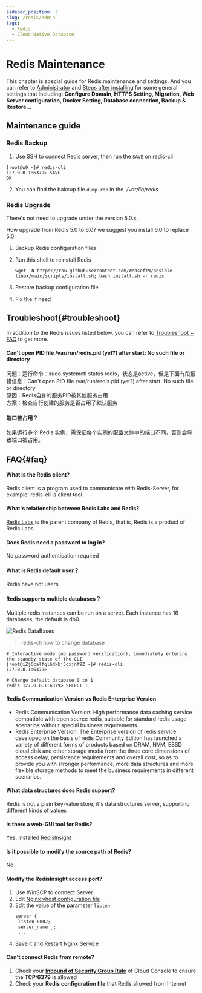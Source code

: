 ```yaml
---
sidebar_position: 3
slug: /redis/admin
tags:
  - Redis
  - Cloud Native Database
---
```


# Redis Maintenance

This chapter is special guide for Redis maintenance and settings. And you can refer to [Administrator](../administrator) and [Steps after installing](../install/setup) for some general settings that including: **Configure Domain, HTTPS Setting, Migration, Web Server configuration, Docker Setting, Database connection, Backup & Restore...**  

## Maintenance guide

### Redis Backup

1. Use SSH to connect Redis server, then run the `SAVE` on redis-cli
```shell
[root@w9 ~]# redis-cli
127.0.0.1:6379> SAVE
OK
```
2. You can find the bakcup file `dump.rdb` in the  */var/lib/redis*

### Redis Upgrade

There's not need to upgrade under the version 5.0.x. 

How upgrade from Redis 5.0 to 6.0? we suggest you install 6.0 to replace 5.0:

1. Backup Redis configuration files

2. Run this shell to reinstall Redis
   ```
   wget -N https://raw.githubusercontent.com/Websoft9/ansible-linux/main/scripts/install.sh; bash install.sh -r redis
   ```
3. Restore backup configuration file

4. Fix the if need


## Troubleshoot{#troubleshoot}

In addition to the Redis issues listed below, you can refer to [Troubleshoot + FAQ](../troubleshoot) to get more.  

#### Can't open PID file /var/run/redis.pid (yet?) after start: No such file or directory

问题：运行命令：sudo systemctl status redis，状态是active，但是下面有段报错信息：Can't open PID file /var/run/redis.pid (yet?) after start: No such file or directory  
原因：Redis自身的服务PID被其他服务占用  
方案：检查自行创建的服务是否占用了默认服务

#### 端口被占用？

如果运行多个 Redis 实例，需保证每个实例的配置文件中的端口不同，否则会导致端口被占用。


## FAQ{#faq}

#### What is the Redis client?

Redis client is a program used to communicate with Redis-Server, for example: redis-cli is client tool

#### What's relationship between Redis Labs and Redis?

[Redis Labs](https://redislabs.com/) is the parent company of Redis, that is, Redis is a product of Redis Labs.

#### Does Redis need a password to log in?

No password authentication required

#### What is Redis default user？

Redis have not users

#### Redis supports multiple databases？

Multiple redis instances can be run on a server. Each instance has 16 databases, the default is db0.

![Redis DataBases](https://libs.websoft9.com/Websoft9/DocsPicture/en/redis/redis-database-websoft9.png)

> redis-cli how to change database

```
# Interactive mode (no password verification), immediately entering the standby state of the CLI
[root@iZj6calfqlbdkbj5cxjnf9Z ~]# redis-cli
127.0.0.1:6379>

# Change default database 0 to 1
redis 127.0.0.1:6379> SELECT 1

```

#### Redis Communication Version vs Redis Enterprise Version

* Redis Communication Version: High performance data caching service compatible with open source redis, suitable for standard redis usage scenarios without special business requirements.
* Redis Enterprise Version: The Enterprise version of redis service developed on the basis of redis Community Edition has launched a variety of different forms of products based on DRAM, NVM, ESSD cloud disk and other storage media from the three core dimensions of access delay, persistence requirements and overall cost, so as to provide you with stronger performance, more data structures and more flexible storage methods to meet the business requirements in different scenarios.

#### What data structures does Redis support?

Redis is not a plain key-value store, it's data structures server, supporting different [kinds of values](https://redis.io/topics/data-types-intro)

#### Is there a web-GUI tool for Redis?

Yes, installed [RedisInsight](../redis#redisinsight)


#### Is it possible to modify the source path of Redis?

No

#### Modify the RedisInsight access port?

1. Use WinSCP to connect Server
2. Edit [Nginx vhost configuration file](../nginx#virtualHosx)
3. Edit the value of the parameter `listen`
   ```
   server {
    listen 8002;
    server_name _;
    ...
   ```
4. Save it and [Restart Nginx Service](../administrator/parameter#service)

#### Can't connect Redis from remote?

1. Check your **[Inbound of Security Group Rule](../administrator/firewall#security)** of Cloud Console to ensure the **TCP:6379** is allowed
2. Check your **Redis configuration file** that Redis allowed from Internet



